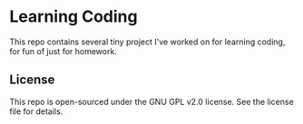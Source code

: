 # Learning Coding

This repo contains several tiny project I've worked on for learning coding, for fun of just for homework.

## License

This repo is open-sourced under the GNU GPL v2.0 license. See the license file for details.
